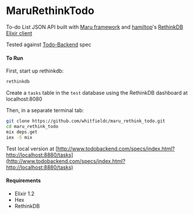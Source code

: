 # MaruRethinkTodo

To-do List JSON API built with [Maru framework](http://maru.readme.io) and [hamiltop](github.com/hamiltop)'s [RethinkDB Elixir client](github.com/hamiltop/rethinkdb-elixir)

Tested against [Todo-Backend](http://todobackend.com/) spec

#### To Run

First, start up rethinkdb:
```sh
rethinkdb
```
Create a `tasks` table in the `test` database using the RethinkDB dashboard at localhost:8080

Then, in a separate terminal tab:
```sh
git clone https://github.com/whitfieldc/maru_rethink_todo.git
cd maru_rethink_todo
mix deps.get
iex -S mix
```
Test local version at [http://www.todobackend.com/specs/index.html?http://localhost:8880/tasks](http://www.todobackend.com/specs/index.html?http://localhost:8880/tasks)

#### Requirements
- Elixir 1.2
- Hex
- RethinkDB
